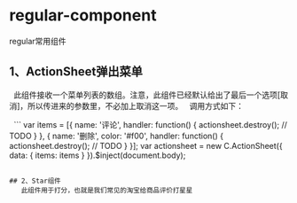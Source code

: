 # regular-component
regular常用组件

## 1、ActionSheet弹出菜单
   此组件接收一个菜单列表的数组。注意，此组件已经默认给出了最后一个选项[取消]，所以传进来的参数里，不必加上取消这一项。
   调用方式如下：
   
   ```
    var items = [{
      name: '评论',
      handler: function() {
        actionsheet.destroy();
        // TODO
      }
    }, {
      name: '删除',
      color: '#f00',
      handler: function() {
          actionsheet.destroy();
          // TODO
      }
    }];
    var actionsheet = new C.ActionSheet({
      data: {
        items: items
      }
    }).$inject(document.body);
   ```
  
## 2、Star组件
    此组件用于打分，也就是我们常见的淘宝给商品评价打星星
